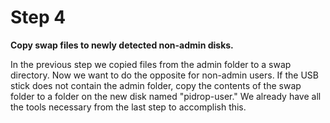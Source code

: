 # Step 4

**Copy swap files to newly detected non-admin disks.**

In the previous step we copied files from the admin folder to a swap directory. Now we want to do the opposite for non-admin users. If the USB stick does not contain the admin folder, copy the contents of the swap folder to a folder on the new disk named "pidrop-user." We already have all the tools necessary from the last step to accomplish this.
